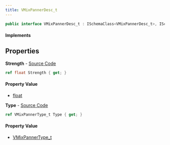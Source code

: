 ```yaml
---
title: VMixPannerDesc_t
---
```


```csharp
public interface VMixPannerDesc_t : ISchemaClass<VMixPannerDesc_t>, ISchemaField, ISchemaClass, INativeHandle
```

#### Implements

## Properties

**Strength** - [Source Code](https://github.com/swiftly-solution/swiftlys2/blob/master/managed/src/SwiftlyS2.Generated/Schemas/Interfaces/VMixPannerDesc_t.cs#L18)

```csharp
ref float Strength { get; }
```

#### Property Value

- [float](https://learn.microsoft.com/dotnet/api/system.single)

**Type** - [Source Code](https://github.com/swiftly-solution/swiftlys2/blob/master/managed/src/SwiftlyS2.Generated/Schemas/Interfaces/VMixPannerDesc_t.cs#L16)

```csharp
ref VMixPannerType_t Type { get; }
```

#### Property Value

- [VMixPannerType_t](/docs/api/shared/schemadefinitions/vmixpannertype_t)

